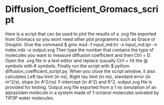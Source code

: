 # Diffusion_Coefficient_Gromacs_script
Here is a script that can be used to plot the results of a .xvg file exported from Gromacs so you wont need other plot programms such as Grace or Gnuplot.
Give the command $ gmx msd -f input_md.trr -s input_md.tpr -n index.ndx -o output.xvg
Then type the number that contains the type of molecules you want to measure diffusion coefficient and then Ctrl + D.
Open the .xvg file in a text editor and replace (usually Ctrl + H) the @ symbols with # symbols.
Finally run the script with $ python diffusion_coefficient_script.py.
When you close the script window, it also calculates Left tau limit (in ns), Right tau limit (in ns), standard error (in m^2/s), slope (in A^2/ns) Y-intercept (in A^2) and R^2.
output.xvg file is provided for testing.
Output.xvg file exported from a 1 ns simulation of an alprazolam molecule in a system made of 1-octanol molecules solvated by TIP3P water molecules.
